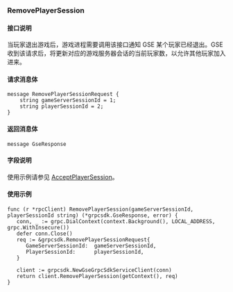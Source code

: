 <span id="RemovePlayerSession"></span>
### RemovePlayerSession 

#### 接口说明
当玩家退出游戏后，游戏进程需要调用该接口通知 GSE 某个玩家已经退出。GSE 收到该请求后，将更新对应的游戏服务器会话的当前玩家数，以允许其他玩家加入进来。

#### 请求消息体

```
message RemovePlayerSessionRequest {
    string gameServerSessionId = 1;
    string playerSessionId = 2;
}
```

#### 返回消息体

```
message GseResponse 
```

#### 字段说明

使用示例请参见 [AcceptPlayerSession](#接收玩家会话)。

#### 使用示例

```
func (r *rpcClient) RemovePlayerSession(gameServerSessionId, playerSessionId string) (*grpcsdk.GseResponse, error) {
   conn, _ := grpc.DialContext(context.Background(), LOCAL_ADDRESS, grpc.WithInsecure())
   defer conn.Close()
   req := &grpcsdk.RemovePlayerSessionRequest{
      GameServerSessionId:  gameServerSessionId,
      PlayerSessionId:      playerSessionId,
   }

   client := grpcsdk.NewGseGrpcSdkServiceClient(conn)
   return client.RemovePlayerSession(getContext(), req)
}
```